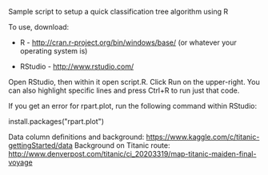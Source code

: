 Sample script to setup a quick classification tree algorithm using R

To use, download:

- R - http://cran.r-project.org/bin/windows/base/ (or whatever your operating system is)

- RStudio - http://www.rstudio.com/

Open RStudio, then within it open script.R. Click Run on the upper-right. You can also highlight specific lines and press Ctrl+R to run just that code.

If you get an error for rpart.plot, run the following command within RStudio:

  install.packages("rpart.plot")


Data column definitions and background: https://www.kaggle.com/c/titanic-gettingStarted/data
Background on Titanic route: http://www.denverpost.com/titanic/ci_20203319/map-titanic-maiden-final-voyage